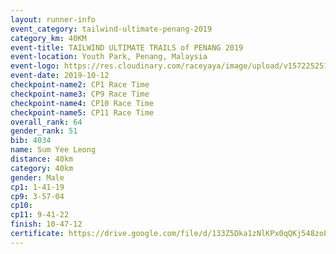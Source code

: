 ```yaml
---
layout: runner-info 
event_category: tailwind-ultimate-penang-2019 
category_km: 40KM 
event-title: TAILWIND ULTIMATE TRAILS of PENANG 2019 
event-location: Youth Park, Penang, Malaysia 
event-logo: https://res.cloudinary.com/raceyaya/image/upload/v1572252513/logo/utop-2019_h9tzys.jpg 
event-date: 2019-10-12 
checkpoint-name2: CP1 Race Time 
checkpoint-name3: CP9 Race Time 
checkpoint-name4: CP10 Race Time 
checkpoint-name5: CP11 Race Time 
overall_rank: 64
gender_rank: 51
bib: 4034
name: Sum Yee Leong
distance: 40km
category: 40km
gender: Male
cp1: 1-41-19
cp9: 3-57-04
cp10: 
cp11: 9-41-22
finish: 10-47-12
certificate: https://drive.google.com/file/d/133Z5Dka1zNlKPx0qQKj548zoP5BODX2T/view?usp=sharing
---
```

